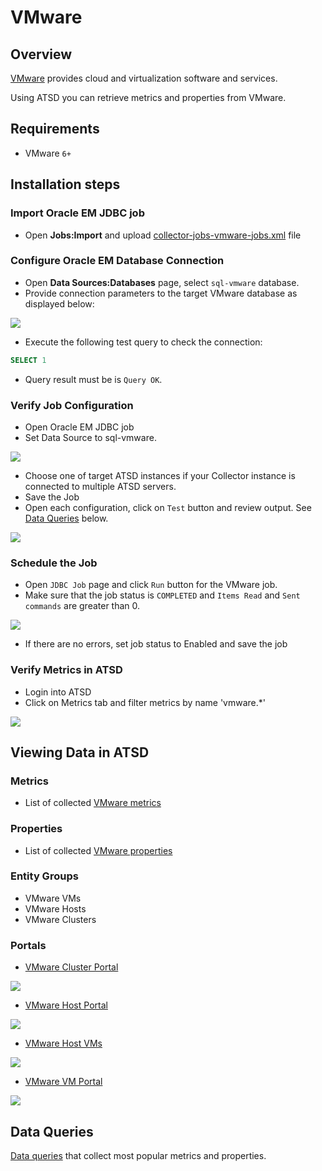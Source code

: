 # VMware

## Overview

[VMware](http://www.vmware.com/ "VMware") provides cloud and
virtualization software and services.

Using ATSD you can retrieve metrics and properties from VMware.

## Requirements

- VMware `6+`

## Installation steps

### Import Oracle EM JDBC job

* Open **Jobs:Import** and upload [collector-jobs-vmware-jobs.xml](collector-jobs-vmware-jobs.xml) file

### Configure Oracle EM Database Connection

* Open **Data Sources:Databases** page, select `sql-vmware` database.
* Provide connection parameters to the target VMware database as displayed below:

![](images/vmware-datasource.png)

* Execute the following test query to check the connection:

```SQL
SELECT 1
```

* Query result must be is `Query OK`.


### Verify Job Configuration

* Open Oracle EM JDBC job
* Set Data Source to sql-vmware.

![](images/vmware-job.png)

* Choose one of target ATSD instances if your Collector instance is connected to multiple ATSD servers.
* Save the Job
* Open each configuration, click on `Test` button and review output. See [Data Queries](#data-queries) below.

![](images/test_result.png)

### Schedule the Job

* Open `JDBC Job` page and click `Run` button for the VMware job.
* Make sure that the job status is `COMPLETED` and `Items Read` and `Sent commands` are greater than 0.

![](images/test_run.png)

* If there are no errors, set job status to Enabled and save the job

### Verify Metrics in ATSD

* Login into ATSD
* Click on Metrics tab and filter metrics by name 'vmware.*'

![](images/atsd_metrics.png)

## Viewing Data in ATSD

### Metrics

* List of collected [VMware metrics](metric-list.md)

### Properties
* List of collected [VMware properties](properties-list.md)

### Entity Groups

- VMware VMs
- VMware Hosts
- VMware Clusters

### Portals

* [VMware Cluster Portal](http://axibase.com/chartlab/36ae5c9e/3/)

![](images/vmware_cluster_portal.png)

* [VMware Host Portal](http://axibase.com/chartlab/36ae5c9e)

![](images/vmware_host_portal.png)

* [VMware Host VMs](http://axibase.com/chartlab/36ae5c9e/2/)

![](images/vmware_hostvm_breakdown_portal.png)

* [ VMware VM Portal](http://axibase.com/chartlab/36ae5c9e/4/)

![](images/vmware_vm_portal.png)

## Data Queries
[Data queries](data-queries.md) that collect most popular metrics and properties.





